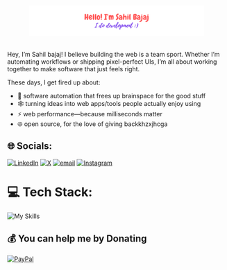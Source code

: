 <p align="center"><a href=""><img width="80%" alt="Hello, I'm Sahil bajaj. I do open source!" src="./gh-rm-hd.png" /></a></p> <br/>
Hey, I’m Sahil bajaj! I believe building the web is a team sport. Whether I’m automating workflows or shipping pixel-perfect UIs, I’m all about working together to make software that just feels right.

<br />

These days, I get fired up about:
- 🤖 software automation that frees up brainspace for the good stuff  
- 🕸 turning ideas into web apps/tools people actually enjoy using  
- ⚡ web performance—because milliseconds matter  
- 🌐 open source, for the love of giving backkhzxjhcga

## 🌐 Socials:
[![LinkedIn](https://img.shields.io/badge/LinkedIn-%230077B5.svg?logo=linkedin&logoColor=white)](https://linkedin.com/in/sahilbajaj2004) [![X](https://img.shields.io/badge/X-black.svg?logo=X&logoColor=white)](https://x.com/sahilbajaj2004) [![email](https://img.shields.io/badge/Email-D14836?logo=gmail&logoColor=white)](mailto:sahilbajaj0941@gamil.com) [![Instagram](https://img.shields.io/badge/Instagram-%23E4405F.svg?logo=Instagram&logoColor=white)](https://instagram.com/bajaj.jsx)

# 💻 Tech Stack:
![My Skills](https://skillicons.dev/icons?i=js,html,css,python,c,cpp,java,react,nextjs,tailwind,aws,mongodb,nodejs,express,firebase,figma,postman,vercel,netlify)

## 💰 You can help me by Donating
[![PayPal](https://img.shields.io/badge/PayPal-00457C?style=for-the-badge&logo=paypal&logoColor=white)](https://paypal.me/sahilbajaj0941) 
